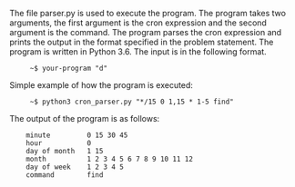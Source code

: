  The file parser.py is used to execute the program. The program takes two arguments, the first argument is the cron expression and the second argument is the command. The program parses the cron expression and prints the output in the format specified in the problem statement. The program is written in Python 3.6. The input is in the following format.
 
         ~$ your-program "d"

 Simple example of how the program is executed:
 
         ~$ python3 cron_parser.py "*/15 0 1,15 * 1-5 find"

The output of the program is as follows:
    
        minute         0 15 30 45
        hour           0
        day of month   1 15
        month          1 2 3 4 5 6 7 8 9 10 11 12
        day of week    1 2 3 4 5
        command        find
